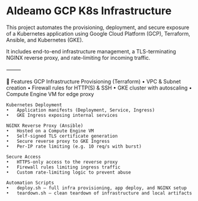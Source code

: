 # Aldeamo GCP K8s Infrastructure

This project automates the provisioning, deployment, and secure exposure of a Kubernetes application using Google Cloud Platform (GCP), Terraform, Ansible, and Kubernetes (GKE).

It includes end-to-end infrastructure management, a TLS-terminating NGINX reverse proxy, and rate-limiting for incoming traffic.

⸻

🔧 Features
	GCP Infrastructure Provisioning (Terraform)
	•	VPC & Subnet creation
	•	Firewall rules for HTTP(S) & SSH
	•	GKE cluster with autoscaling
	•	Compute Engine VM for edge proxy

	Kubernetes Deployment
	•	Application manifests (Deployment, Service, Ingress)
	•	GKE Ingress exposing internal services

	NGINX Reverse Proxy (Ansible)
	•	Hosted on a Compute Engine VM
	•	Self-signed TLS certificate generation
	•	Secure reverse proxy to GKE Ingress
	•	Per-IP rate limiting (e.g. 10 req/s with burst)

	Secure Access
	•	HTTPS-only access to the reverse proxy
	•	Firewall rules limiting ingress traffic
	•	Custom rate-limiting logic to prevent abuse

	Automation Scripts
	•	deploy.sh – full infra provisioning, app deploy, and NGINX setup
	•	teardown.sh – clean teardown of infrastructure and local artifacts